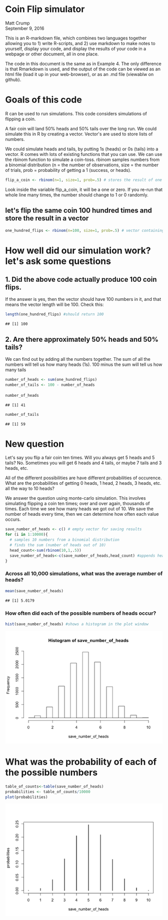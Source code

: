 # Coin Flip simulator
Matt Crump  
September 9, 2016  

This is an R-markdown file, which combines two languages together allowing you to 1) write R-scripts, and 2) use markdown to make notes to yourself, display your code,  and display the results of your code in a webpage or other document, all in one place.

The code in this document is the same as in Example 4. The only difference is that Rmarkdown is used, and the output of the code can be viewed as an html file (load it up in your web-browser), or as an .md file (viewablw on github).

# Goals of this code

R can be used to run simulations. This code considers simulations of flipping a coin.

A fair coin will land 50% heads and 50% tails over the long run. We could simulate this in R by creating a vector. Vector's are used to store lists of numbers.

We could simulate heads and tails, by putting 1s (heads) or 0s (tails) into a vector. R comes with lots of existing functions that you can use. We can use the rbinom function to simulate a coin-toss. rbinom samples numbers from a binomial distribution (n = the number of observations, size = the number of trials, prob = probability of getting a 1 (success, or heads).


```r
flip_a_coin <- rbinom(n=1, size=1, prob=.5) # stores the result of one coin flip
```

Look inside the variable flip_a_coin, it will be a one or zero. If you re-run that whole line many times, the number should change to 1 or 0 randomly.

## let's flip the same coin 100 hundred times and store the result in a vector


```r
one_hundred_flips <- rbinom(n=100, size=1, prob=.5) # vector containing 100 1s and 0s
```

# How well did our simulation work? let's ask some questions

## 1. Did the above code actually produce 100 coin flips. 

If the answer is yes, then the vector should have 100 numbers in it, and that means the vector length will be 100. Check this:


```r
length(one_hundred_flips) #should return 100
```

```
## [1] 100
```

## 2. Are there approximately 50% heads and 50% tails?
We can find out by adding all the numbers together. The sum of all the numbers will tell us how many heads (1s). 100 minus the sum will tell us how many tails


```r
number_of_heads <- sum(one_hundred_flips)
number_of_tails <- 100 - number_of_heads

number_of_heads
```

```
## [1] 41
```

```r
number_of_tails
```

```
## [1] 59
```

# New question

Let's say you flip a fair coin ten times. Will you always get 5 heads and 5 tails? No. Sometimes you will get 6 heads and 4 tails, or maybe 7 tails and 3 heads, etc.

All of the different possibilities are have different probabilities of occurence. What are the probabilities of getting 0 heads, 1 head, 2 heads, 3 heads, etc. all the way to 10 heads?

We answer the question using monte-carlo simulation. This involves simulating flipping a coin ten times; over and over again, thousands of times. Each time we see how many heads we got out of 10. We save the number of heads every time, then we can determine how often each value occurs.


```r
save_number_of_heads <- c() # empty vector for saving results
for (i in 1:10000){
  # samples 10 numbers from a binomial distribution
  # finds the sum (number of heads out of 10)
  head_count<-sum(rbinom(10,1,.5))
  save_number_of_heads<-c(save_number_of_heads,head_count) #appends head_count to vector
}
```

### Across all 10,000 simulations, what was the average number of heads?

```r
mean(save_number_of_heads)
```

```
## [1] 5.0179
```

### How often did each of the possible numbers of heads occur?

```r
hist(save_number_of_heads) #shows a histogram in the plot window
```

![](Ex5_coinflips_in_Rmarkdown_files/figure-html/unnamed-chunk-7-1.png)<!-- -->

# What was the probability of each of the possible numbers

```r
table_of_counts<-table(save_number_of_heads)
probabilities <- table_of_counts/10000
plot(probabilities)
```

![](Ex5_coinflips_in_Rmarkdown_files/figure-html/unnamed-chunk-8-1.png)<!-- -->

